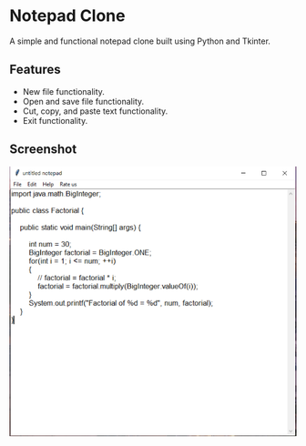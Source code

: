 # Notepad Clone

A simple and functional notepad clone built using Python and Tkinter.

## Features
- New file functionality.
- Open and save file functionality.
- Cut, copy, and paste text functionality.
- Exit functionality.

## Screenshot
![notepad ss](https://github.com/pranavkorhale/Project_Notepad/blob/main/notepad%20ss.PNG)
